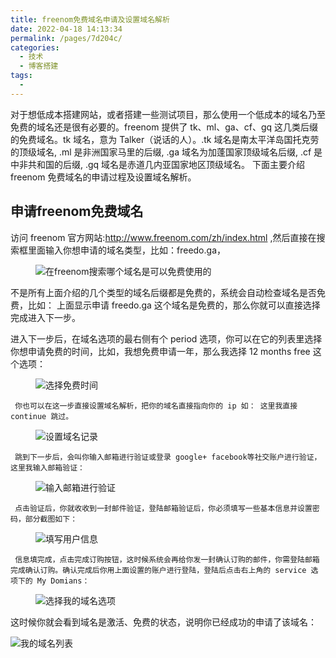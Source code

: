 ```yaml
---
title: freenom免费域名申请及设置域名解析
date: 2022-04-18 14:13:34
permalink: /pages/7d204c/
categories:
  - 技术
  - 博客搭建
tags:
  - 
---
```

对于想低成本搭建网站，或者搭建一些测试项目，那么使用一个低成本的域名乃至免费的域名还是很有必要的。freenom 提供了 tk、ml、ga、cf、gq 这几类后缀的免费域名。tk 域名，意为 Talker（说话的人）。.tk 域名是南太平洋岛国托克劳的顶级域名,&nbsp;.ml 是非洲国家马里的后缀, .ga 域名为加蓬国家顶级域名后缀, .cf 是中非共和国的后缀, .gq 域名是赤道几内亚国家地区顶级域名。 下面主要介绍 freenom 免费域名的申请过程及设置域名解析。

## 申请freenom免费域名


访问 freenom 官方网站:http://www.freenom.com/zh/index.html ,然后直接在搜索框里面输入你想申请的域名类型，比如：freedo.ga， 

 
<figure class="wp-block-image"><img src="https://coderschool.cn/wp-content/uploads/2017/03/freenom1.png" alt="在freenom搜索哪个域名是可以免费使用的"/></figure>
 

不是所有上面介绍的几个类型的域名后缀都是免费的，系统会自动检查域名是否免费，比如： 上面显示申请 freedo.ga 这个域名是免费的，那么你就可以直接选择完成进入下一步。 

进入下一步后，在域名选项的最右侧有个 period 选项，你可以在它的列表里选择你想申请免费的时间，比如，我想免费申请一年，那么我选择 12 months free 这个选项：

 
<figure class="wp-block-image"><img src="https://coderschool.cn/wp-content/uploads/2017/03/freenom2.png" alt="选择免费时间"/></figure>
 

     你也可以在这一步直接设置域名解析，把你的域名直接指向你的 ip 如： 这里我直接 continue 跳过。 

 
<figure class="wp-block-image"><img src="https://coderschool.cn/wp-content/uploads/2017/03/freenom3.png" alt="设置域名记录"/></figure>
 

     跳到下一步后，会叫你输入邮箱进行验证或登录 google+ facebook等社交账户进行验证，这里我输入邮箱验证：

 
<figure class="wp-block-image"><img src="https://coderschool.cn/wp-content/uploads/2017/03/freenom4.png" alt="输入邮箱进行验证"/></figure>
 

     点击验证后，你就收收到一封邮件验证，登陆邮箱验证后，你必须填写一些基本信息并设置密码，部分截图如下：

 
<figure class="wp-block-image"><img src="https://coderschool.cn/wp-content/uploads/2017/03/freenom5.png" alt="填写用户信息"/></figure>
 

     信息填完成，点击完成订购按钮，这时候系统会再给你发一封确认订购的邮件，你需登陆邮箱完成确认订购。确认完成后你用上面设置的账户进行登陆，登陆后点击右上角的 service 选项下的 My Domians：

 
<figure class="wp-block-image"><img src="https://coderschool.cn/wp-content/uploads/2017/03/freenom6.png" alt="选择我的域名选项"/></figure>
 

这时候你就会看到域名是激活、免费的状态，说明你已经成功的申请了该域名： 

<img src="https://coderschool.cn/wp-content/uploads/2017/03/freenom7.png" alt="我的域名列表" style="text-align:center"/>
 
